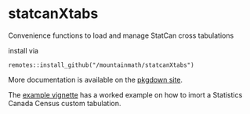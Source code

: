 # statcanXtabs
Convenience functions to load and manage StatCan cross tabulations

install via

```
remotes::install_github("/mountainmath/statcanXtabs")
```

More documentation is available on the [pkgdown site](https://mountainmath.github.io/statcanXtabs).

The [example vignette](https://mountainmath.github.io/statcanXtabs/articles/Census_xtab.html) has a worked example on how to imort a Statistics Canada Census custom tabulation.
